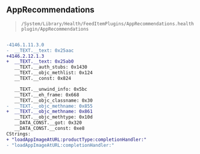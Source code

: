 ## AppRecommendations

> `/System/Library/Health/FeedItemPlugins/AppRecommendations.healthplugin/AppRecommendations`

```diff

-4146.1.11.3.0
-  __TEXT.__text: 0x25aac
+4146.2.12.1.3
+  __TEXT.__text: 0x25ab0
   __TEXT.__auth_stubs: 0x1430
   __TEXT.__objc_methlist: 0x124
   __TEXT.__const: 0x824

   __TEXT.__unwind_info: 0x5bc
   __TEXT.__eh_frame: 0x668
   __TEXT.__objc_classname: 0x30
-  __TEXT.__objc_methname: 0x855
+  __TEXT.__objc_methname: 0x861
   __TEXT.__objc_methtype: 0x10d
   __DATA_CONST.__got: 0x320
   __DATA_CONST.__const: 0xe8
CStrings:
+ "loadAppImageAtURL:productType:completionHandler:"
- "loadAppImageAtURL:completionHandler:"

```
